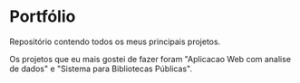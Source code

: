 # Portfólio
Repositório contendo todos os meus principais projetos.

Os projetos que eu mais gostei de fazer foram "Aplicacao Web com analise de dados" e "Sistema para Bibliotecas Públicas". 
